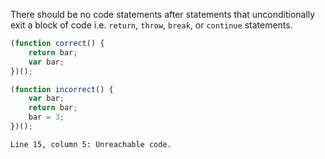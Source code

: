 There should be no code statements after statements that unconditionally exit
a block of code i.e. `return`, `throw`, `break`, or `continue` statements.

```js
(function correct() {
    return bar;
    var bar;
})();
```

```js
(function incorrect() {
    var bar;
    return bar;
    bar = 3;
})();
```
```output
Line 15, column 5: Unreachable code.
```
